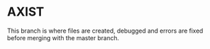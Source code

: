 # AXIST
This branch is where files are created, debugged and errors are fixed before merging with the master branch. 
